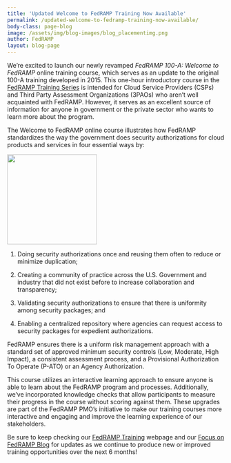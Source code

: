 ```yaml
---
title: 'Updated Welcome to FedRAMP Training Now Available'
permalink: /updated-welcome-to-fedramp-training-now-available/
body-class: page-blog
image: /assets/img/blog-images/blog_placementimg.png
author: FedRAMP
layout: blog-page
---
```

We’re excited to launch our newly revamped <em>FedRAMP 100-A: Welcome to FedRAMP</em> online training course, which serves as an update to the original 100-A training developed in 2015. This one-hour introductory course in the [FedRAMP Training Series](https://www.fedramp.gov/training/) is intended for Cloud Service Providers (CSPs) and Third Party Assessment Organizations (3PAOs) who aren’t well acquainted with FedRAMP. However, it serves as an excellent source of information for anyone in government or the private sector who wants to learn more about the program.

The Welcome to FedRAMP online course illustrates how FedRAMP standardizes the way the government does security authorizations for cloud products and services in four essential ways by:

<img class="wp-image-67353 alignright" src="https://s3.amazonaws.com/sitesusa/wp-content/uploads/sites/482/2017/07/FedRAMP-icon_and_cover-for-templates_04262017_V1-46.png" alt="" width="208" height="208" />

1. Doing security authorizations once and reusing them often to reduce or minimize duplication;

2. Creating a community of practice across the U.S. Government and industry that did not exist before to increase collaboration and transparency;

3. Validating security authorizations to ensure that there is uniformity among security packages; and

4. Enabling a centralized repository where agencies can request access to security packages for expedient authorizations.


FedRAMP ensures there is a uniform risk management approach with a standard set of approved minimum security controls (Low, Moderate, High Impact), a consistent assessment process, and a Provisional Authorization To Operate (P-ATO) or an Agency Authorization.

This course utilizes an interactive learning approach to ensure anyone is able to learn about the FedRAMP program and processes. Additionally, we’ve incorporated knowledge checks that allow participants to measure their progress in the course without scoring against them. These upgrades are part of the FedRAMP PMO’s initiative to make our training courses more interactive and engaging and improve the learning experience of our stakeholders.

Be sure to keep checking our [FedRAMP Training](https://www.fedramp.gov/training/) webpage and our [Focus on FedRAMP Blog](https://www.fedramp.gov/blog/) for updates as we continue to produce new or improved training opportunities over the next 6 months!
